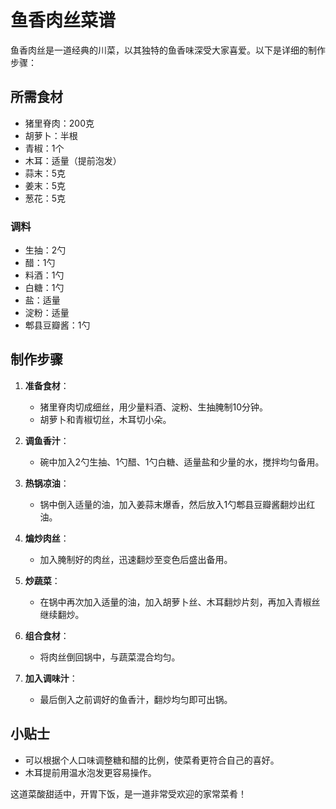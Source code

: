 # 鱼香肉丝菜谱

鱼香肉丝是一道经典的川菜，以其独特的鱼香味深受大家喜爱。以下是详细的制作步骤：

## 所需食材
- 猪里脊肉：200克  
- 胡萝卜：半根  
- 青椒：1个  
- 木耳：适量（提前泡发）  
- 蒜末：5克  
- 姜末：5克  
- 葱花：5克

### 调料
- 生抽：2勺  
- 醋：1勺  
- 料酒：1勺  
- 白糖：1勺  
- 盐：适量  
- 淀粉：适量  
- 郫县豆瓣酱：1勺

## 制作步骤
1. **准备食材**：
   - 猪里脊肉切成细丝，用少量料酒、淀粉、生抽腌制10分钟。  
   - 胡萝卜和青椒切丝，木耳切小朵。

2. **调鱼香汁**：
   - 碗中加入2勺生抽、1勺醋、1勺白糖、适量盐和少量的水，搅拌均匀备用。

3. **热锅凉油**：
   - 锅中倒入适量的油，加入姜蒜末爆香，然后放入1勺郫县豆瓣酱翻炒出红油。

4. **煸炒肉丝**：
   - 加入腌制好的肉丝，迅速翻炒至变色后盛出备用。

5. **炒蔬菜**：
   - 在锅中再次加入适量的油，加入胡萝卜丝、木耳翻炒片刻，再加入青椒丝继续翻炒。

6. **组合食材**：
   - 将肉丝倒回锅中，与蔬菜混合均匀。

7. **加入调味汁**：
   - 最后倒入之前调好的鱼香汁，翻炒均匀即可出锅。

## 小贴士
- 可以根据个人口味调整糖和醋的比例，使菜肴更符合自己的喜好。
- 木耳提前用温水泡发更容易操作。

这道菜酸甜适中，开胃下饭，是一道非常受欢迎的家常菜肴！